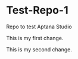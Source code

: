 Test-Repo-1
===========

Repo to test Aptana Studio

This is my first change.

This is my second change.
